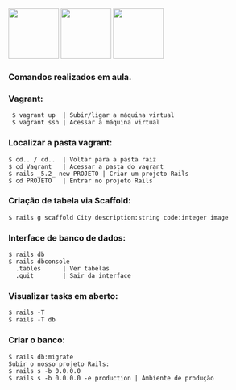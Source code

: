 <div>
<img src="https://cdn.jsdelivr.net/gh/devicons/devicon/icons/ruby/ruby-plain-wordmark.svg" height=100 width=100 />
<img src="https://cdn.jsdelivr.net/gh/devicons/devicon/icons/rails/rails-plain-wordmark.svg" height=100 width=100 />
<img src="https://cdn.jsdelivr.net/gh/devicons/devicon/icons/bash/bash-plain.svg" height=100 width=100/>
          
</div>       
          

### Comandos realizados em aula.

### Vagrant: 
	 $ vagrant up  | Subir/ligar a máquina virtual 
	 $ vagrant ssh | Acessar a máquina virtual

### Localizar a pasta vagrant:
	$ cd.. / cd..  | Voltar para a pasta raiz
	$ cd Vagrant   | Acessar a pasta do vagrant
	$ rails _5.2_ new PROJETO | Criar um projeto Rails
	$ cd PROJETO   | Entrar no projeto Rails

### Criação de tabela via Scaffold:
	$ rails g scaffold City description:string code:integer image
### Interface de banco de dados:
	$ rails db
	$ rails dbconsole
	  .tables      | Ver tabelas
	  .quit        | Sair da interface

### Visualizar tasks em aberto:
	$ rails -T
	$ rails -T db
### Criar o banco: 
	$ rails db:migrate
	Subir o nosso projeto Rails:
	$ rails s -b 0.0.0.0
	$ rails s -b 0.0.0.0 -e production | Ambiente de produção
